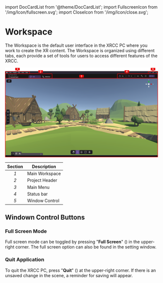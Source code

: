 import DocCardList from '@theme/DocCardList';
import FullscreenIcon from '/img/Icon/fullscreen.svg';
import CloseIcon from '/img/Icon/close.svg';

# Workspace

The Workspace is the default user interface in the XRCC PC where you work to create the XR content. The Workspace is organized using different tabs, each provide a set of tools for users to access different features of the XRCC.

![](\img\Workspace\Workspace.png)

| **Section** | **Description** |
|:-------:|---------------------|
| *1*     | Main Workspace      |
| *2*     | Project Header      |
| *3*     | Main Menu           |
| *4*     | Status bar          |
| *5*     | Window Control      |

## Windown Control Buttons

### Full Screen Mode

Full screen mode can be toggled by pressing "**Full Screen**" (<FullscreenIcon className="XRCCIcon"/>) in the upper-right corner. The full screen option can also be found in the setting window. 

### Quit Application

To quit the XRCC PC, press \"**Quit**" (<CloseIcon className="XRCCIcon"/>) at the upper-right corner. If there is an unsaved change in the scene, a reminder for saving will appear.


<DocCardList />